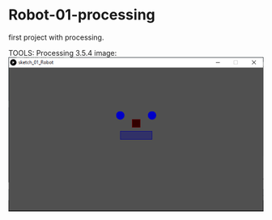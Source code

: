 # Robot-01-processing
first project with processing.

TOOLS: 
Processing 3.5.4
image:
![robot](https://github.com/lucabecci/Robot-01-processing/blob/master/robot_git.png)

